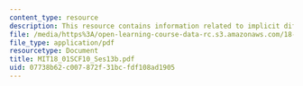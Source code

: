 ```yaml
---
content_type: resource
description: This resource contains information related to implicit differentiation.
file: /media/https%3A/open-learning-course-data-rc.s3.amazonaws.com/18-01sc-single-variable-calculus-fall-2010/07738b62c007872f31bcfdf108ad1905_MIT18_01SCF10_Ses13b.pdf
file_type: application/pdf
resourcetype: Document
title: MIT18_01SCF10_Ses13b.pdf
uid: 07738b62-c007-872f-31bc-fdf108ad1905
---
```

